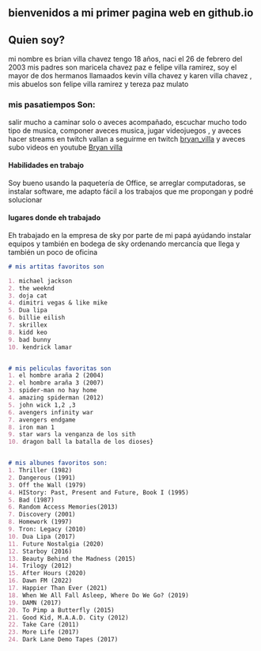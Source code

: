 ## bienvenidos a mi primer pagina web en github.io

## Quien soy? 


mi nombre es brian villa chavez tengo 18 años, naci el 26 de febrero del 2003 mis padres son maricela chavez paz e felipe villa ramirez, soy el mayor de dos hermanos llamaados 
kevin villa chavez y karen villa chavez , mis abuelos son felipe villa ramirez y tereza paz mulato 

### mis pasatiempos Son:
salir mucho a caminar solo o aveces acompañado, escuchar mucho todo tipo de musica, componer aveces musica, jugar videojuegos , y aveces hacer streams  en twitch vallan a seguirme en twitch [bryan_villa](https://www.twitch.tv/bryan_villa) y aveces subo videos en youtube [Bryan villa](https://www.youtube.com/channel/UCplUcqKZCYDmZ1DvvOo_R5A)

#### Habilidades en trabajo
Soy bueno usando la paquetería de Office, se arreglar computadoras, se instalar software, me adapto fácil a los trabajos que me propongan y podré solucionar 

#### lugares donde eh trabajado 
Eh trabajado en la empresa de sky por parte de mi papá ayúdando instalar equipos y también en bodega de sky ordenando mercancía que llega y también un poco de oficina 

```markdown
# mis artitas favoritos son 

1. michael jackson
2. the weeknd 
3. doja cat
4. dimitri vegas & like mike 
5. Dua lipa 
6. billie eilish 
7. skrillex 
8. kidd keo 
9. bad bunny
10. kendrick lamar


# mis peliculas favoritas son 
1. el hombre araña 2 (2004) 
2. el hombre araña 3 (2007)
3. spider-man no hay home 
4. amazing spiderman (2012)
5. john wick 1,2 ,3 
6. avengers infinity war 
7. avengers endgame
8. iron man 1 
9. star wars la venganza de los sith 
10. dragon ball la batalla de los dioses}


# mis albunes favoritos son:
1. Thriller (1982) 
2. Dangerous (1991)
3. Off the Wall (1979)
4. HIStory: Past, Present and Future, Book I (1995) 
5. Bad (1987) 
6. Random Access Memories(2013)
7. Discovery (2001) 
8. Homework (1997) 
9. Tron: Legacy (2010)
10. Dua Lipa (2017) 
11. Future Nostalgia (2020)
12. Starboy (2016) 
13. Beauty Behind the Madness (2015)
14. Trilogy (2012)
15. After Hours (2020)
16. Dawn FM (2022)
17. Happier Than Ever (2021) 
18. When We All Fall Asleep, Where Do We Go? (2019)
19. DAMN (2017)
20. To Pimp a Butterfly (2015)
21. Good Kid, M.A.A.D. City (2012)
22. Take Care (2011)
23. More Life (2017)
24. Dark Lane Demo Tapes (2017)














```





